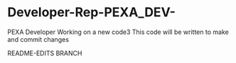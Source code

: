 # Developer-Rep-PEXA_DEV-

PEXA Developer
Working on a new code3
This code will be written  to make and commit changes

README-EDITS BRANCH

